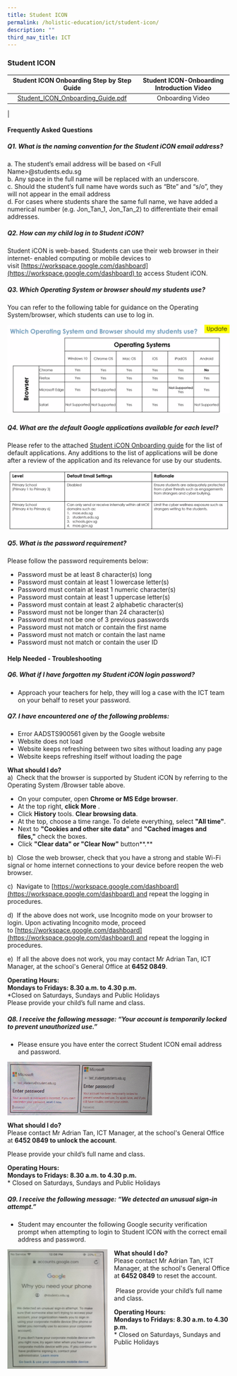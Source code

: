 ```yaml
---
title: Student ICON
permalink: /holistic-education/ict/student-icon/
description: ""
third_nav_title: ICT
---
```

### **Student ICON**

| Student ICON Onboarding Step by Step Guide | Student ICON-Onboarding Introduction Video |
|:---:|:---:|
| [Student_ICON_Onboarding_Guide.pdf](/files/Student_ICON_Onboarding_Guide.pdf) | Onboarding Video |
|

#### **Frequently Asked Questions**
##### **Q1. What is the naming convention for the Student iCON email address?**

a.  The student’s email address will be based on <Full Name\>@students.edu.sg<br>
b.  Any space in the full name will be replaced with an underscore.<br>
c.  Should the student’s full name have words such as “Bte” and “s/o”, they will not appear in the email address<br>
d.  For cases where students share the same full name, we have added a numerical number (e.g. Jon_Tan_1, Jon_Tan_2) to differentiate their email addresses.

##### **Q2. How can my child log in to Student iCON?**	
Student iCON is web-based. Students can use their web browser in their internet- enabled computing or mobile devices to visit [https://workspace.google.com/dashboard](https://workspace.google.com/dashboard) to access Student iCON.	
	
##### **Q3. Which Operating System or browser should my students use?**
You can refer to the following table for guidance on the Operating System/browser, which students can use to log in.

![](/images/ict1.png)

##### **Q4. What are the default Google applications available for each level?**
Please refer to the attached [Student iCON Onboarding guide](/files/Student_ICON_Onboarding_Guide.pdf) for the list of default applications. Any additions to the list of applications will be done after a review of the application and its relevance for use by our students.

![](/images/ict2.png)

##### **Q5. What is the password requirement?**
Please follow the password requirements below:  

*  Password must be at least 8 character(s) long
*  Password must contain at least 1 lowercase letter(s)
*  Password must contain at least 1 numeric character(s)
*  Password must contain at least 1 uppercase letter(s)
*  Password must contain at least 2 alphabetic character(s)
*  Password must not be longer than 24 character(s)
*  Password must not be one of 3 previous passwords
*  Password must not match or contain the first name
*  Password must not match or contain the last name
*  Password must not match or contain the user ID

#### **Help Needed - Troubleshooting**
##### **Q6. What if I have forgotten my Student iCON login password?**
*   Approach your teachers for help, they will log a case with the ICT team on your behalf to reset your password.

##### **Q7. I have encountered one of the following problems:**
*   Error AADSTS900561 given by the Google website
*   Website does not load
*   Website keeps refreshing between two sites without loading any page
*   Website keeps refreshing itself without loading the page

**What should I do?**<br>
a)  Check that the browser is supported by Student iCON by referring to the Operating System /Browser table above.

*   On your computer, open **Chrome or MS Edge browser**.
*   At the top right, **click** **More** .
*   Click **History** tools. **Clear browsing data**.
*   At the top, choose a time range. To delete everything, select **"All time"**.
*   Next to **"Cookies and other site data"** and **"Cached images and files,"** check the boxes.
*   Click **"Clear data" or "Clear Now"** button**.**

b)  Close the web browser, check that you have a strong and stable Wi-Fi signal or home internet connections to your device before reopen the web browser.

c)  Navigate to [https://workspace.google.com/dashboard](https://workspace.google.com/dashboard) and repeat the logging in procedures.

d)  If the above does not work, use Incognito mode on your browser to login. Upon activating Incognito mode, proceed to [https://workspace.google.com/dashboard](https://workspace.google.com/dashboard) and repeat the logging in procedures.

e)  If all the above does not work, you may contact Mr Adrian Tan, ICT Manager, at the school's General Office at **6452 0849**.

**Operating Hours:**<br>
**Mondays to Fridays: 8.30 a.m. to 4.30 p.m.**<br>
*Closed on Saturdays, Sundays and Public Holidays<br>
Please provide your child’s full name and class.

##### **Q8. I receive the following message: “Your account is temporarily locked to prevent unauthorized use.”**

*   Please ensure you have enter the correct Student ICON email address and password.

<img src="/images/ict3.png" style="width:65%" align=left>

<br clear="left">

**What should I do?**<br>
Please contact Mr Adrian Tan, ICT Manager, at the school's General Office at **6452 0849 to unlock the account**.   

Please provide your child’s full name and class.

**Operating Hours:**<br>
**Mondays to Fridays: 8.30 a.m. to 4.30 p.m.**<br>
* Closed on Saturdays, Sundays and Public Holidays

##### **Q9. I receive the following message: “We detected an unusual sign-in attempt.”**
*   Student may encounter the following Google security verification prompt when attempting to login to Student ICON with the correct email address and password.

<img src="/images/ict4.jpg" style="width:45%;margin-right:15px;" align = "left"> **What should I do?**<br>Please contact Mr Adrian Tan, ICT Manager, at the school's General Office at **6452 0849** to reset the account.<br><br> Please provide your child’s full name and class.

**Operating Hours:**<br>
**Mondays to Fridays: 8.30 a.m. to 4.30 p.m.**<br>* Closed on Saturdays, Sundays and Public Holidays